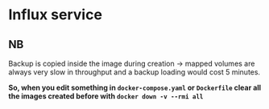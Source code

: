 # Influx service
## NB
Backup is copied inside the image during creation -> mapped volumes are always very slow in throughput and a backup loading would cost 5 minutes.

**So, when you edit something in `docker-compose.yaml` or `Dockerfile` clear all the images created before with `docker down -v --rmi all`**
